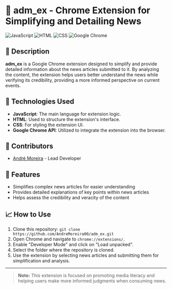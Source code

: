 # 📰 adm_ex - Chrome Extension for Simplifying and Detailing News

![JavaScript](https://img.shields.io/badge/JavaScript-F7DF1E?style=for-the-badge&logo=javascript&logoColor=black)
![HTML](https://img.shields.io/badge/HTML-E34F26?style=for-the-badge&logo=html5&logoColor=white)
![CSS](https://img.shields.io/badge/CSS-1572B6?style=for-the-badge&logo=css3&logoColor=white)
![Google Chrome](https://img.shields.io/badge/Google_Chrome-4285F4?style=for-the-badge&logo=googlechrome&logoColor=white)

## 📝 Description

**adm_ex** is a Google Chrome extension designed to simplify and provide detailed information about the news articles submitted to it. By analyzing the content, the extension helps users better understand the news while verifying its credibility, providing a more informed perspective on current events.

## 🚀 Technologies Used

- **JavaScript**: The main language for extension logic.
- **HTML**: Used to structure the extension's interface.
- **CSS**: For styling the extension UI.
- **Google Chrome API**: Utilized to integrate the extension into the browser.

## 👥 Contributors

- [André Moreira](https://github.com/AndreMoreira00) - Lead Developer

## 🌟 Features

- Simplifies complex news articles for easier understanding
- Provides detailed explanations of key points within news articles
- Helps assess the credibility and veracity of the content

## 📈 How to Use

1. Clone this repository: `git clone https://github.com/AndreMoreira00/adm_ex.git`
2. Open Chrome and navigate to `chrome://extensions/`.
3. Enable "Developer Mode" and click on "Load unpacked".
4. Select the folder where the repository is cloned.
5. Use the extension by selecting news articles and submitting them for simplification and analysis.

---

> **Note:** This extension is focused on promoting media literacy and helping users make more informed judgments when consuming news.
